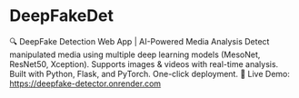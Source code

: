 # DeepFakeDet
🔍 DeepFake Detection Web App | AI-Powered Media Analysis  Detect manipulated media using multiple deep learning models (MesoNet, ResNet50, Xception). Supports images &amp; videos with real-time analysis. Built with Python, Flask, and PyTorch. One-click deployment.  🚀 Live Demo: https://deepfake-detector.onrender.com
